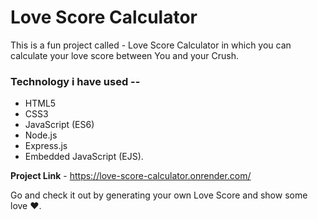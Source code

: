 <h1>Love Score Calculator</h1>
<p>This is a fun project called - Love Score Calculator in which you can calculate your love score between You and your Crush.</p>

<h3>Technology i have used --</h3>

<ul>
<li>HTML5</li>
<li>CSS3</li>
<li>JavaScript (ES6)</li>
<li>Node.js</li>
<li>Express.js</li>
<li>Embedded JavaScript (EJS).</li>
</ul>

<strong>Project Link</strong> - https://love-score-calculator.onrender.com/
<p>Go and check it out by generating your own Love Score and show some love ❤.</p>
